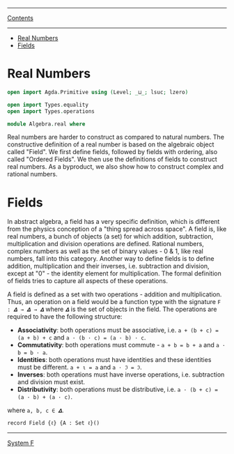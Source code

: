 ****
[Contents](contents.html)

<!-- START doctoc generated TOC please keep comment here to allow auto update -->
<!-- DON'T EDIT THIS SECTION, INSTEAD RE-RUN doctoc TO UPDATE -->
****

- [Real Numbers](#real-numbers)
- [Fields](#fields)

<!-- END doctoc generated TOC please keep comment here to allow auto update -->

# Real Numbers

```agda
open import Agda.Primitive using (Level; _⊔_; lsuc; lzero)

open import Types.equality
open import Types.operations

module Algebra.real where
```

Real numbers are harder to construct as compared to natural numbers. The constructive definition of a real number is based on the algebraic object called "Field". We first define fields, followed by fields with ordering, also called "Ordered Fields". We then use the definitions of fields to construct real numbers. As a byproduct, we also show how to construct complex and rational numbers.

# Fields

In abstract algebra, a field has a very specific definition, which is different from the physics conception of a "thing spread across space". A field is, like real numbers, a bunch of objects (a set) for which addition, subtraction, multiplication and division operations are defined. Rational numbers, complex numbers as well as the set of binary values - 0 & 1, like real numbers, fall into this category. Another way to define fields is to define addition, multiplication and their inverses, i.e. subtraction and division, except at "0" - the identity element for multiplication. The formal definition of fields tries to capture all aspects of these operations.

A field is defined as a set with two operations - addition and multiplication. Thus, an operation on a field would be a function type with the signature `F : 𝜟 → 𝜟 → 𝜟` where `𝜟` is the set of objects in the field. The operations are required to have the following structure:

- __Associativity__: both operations must be associative, i.e. `a + (b + c) = (a + b) + c` and `a · (b · c) = (a · b) · c`.
- __Commutativity__: both operations must commute -  `a + b = b + a` and `a · b = b · a`.
- __Identities__: both operations must have identities and these identities must be different. `a + ι = a` and `a ⋅ ℑ = ℑ`.
- __Inverses__: both operations must have inverse operations, i.e. subtraction and division must exist.
- __Distributivity__: both operations must be distributive, i.e.  `a · (b + c) = (a · b) + (a · c)`.

where `a, b, c ∈ 𝜟`.

```ladagda
record Field {ℓ} {A : Set ℓ}()
```

****
[System F](./Algrbra.system_f.html)
